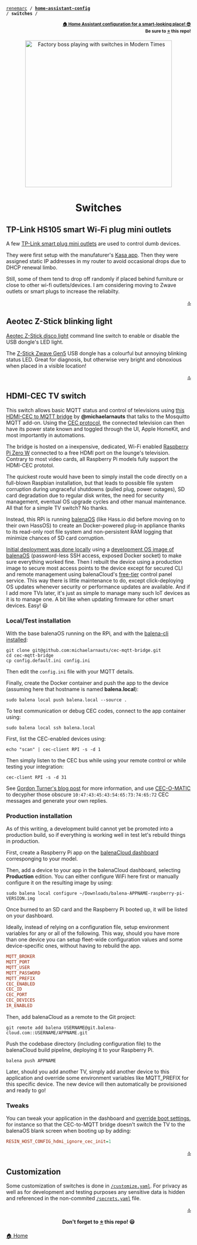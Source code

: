 <!-- Header -->
[link-profile]:https://github.com/renemarc
[link-repo]:https://github.com/renemarc/home-assistant-config

<a name="top"></a>
<code>[renemarc][link-profile] / **[home-assistant-config][link-repo]** / **switches** /</code>

<p align="right"><sub><strong><a href="https://github.com/renemarc/home-assistant-config">🏠 Home Assistant configuration for a smart-looking place! 😎</a><br>Be sure to <a href="#" title="star">⭐️</a> this repo!</strong></sub></p>

<!-- Hero -->
<figure>
    <div align="center">
        <a href="#switches" title="Switches
(Scene from the movie Modern Times)"><img src="https://media.giphy.com/media/6IcwJKMNlDDCU/giphy.gif" alt="Factory boss playing with switches in Modern Times" width="400"></a>
    </div>
</figure>

<h1 align="center">Switches</h1>

## TP-Link HS105 smart Wi-Fi plug mini outlets

A few [TP-Link smart plug mini outlets](http://www.tp-link.com/us/products/details/cat-5516_HS105.html) are used to control dumb devices.

They were first setup with the manufaturer's [Kasa app](https://www.tp-link.com/us/home-networking/smart-home/kasa.html). Then they were assigned static IP addresses in my router to avoid occasional drops due to DHCP renewal limbo.

Still, some of them tend to drop off randomly if placed behind furniture or close to other wi-fi outlets/devices. I am considering moving to Zwave outlets or smart plugs to increase the reliabilty.

<p align="right"><a href="#top" title="Back to top">🔝</a></p>

## Aeotec Z-Stick blinking light

[Aeotec Z-Stick disco light](https://community.home-assistant.io/t/aeotec-gen5-z-stick-strobing-led-question-in-hass-io/28635/9) command line switch to enable or disable the USB dongle's LED light.

The [Z-Stick Zwave Gen5](https://aeotec.com/z-wave-usb-stick) USB dongle has a colourful but annoying blinking status LED. Great for diagnosis, but otherwise very bright and obnoxious when placed in a visible location!

<p align="right"><a href="#top" title="Back to top">🔝</a></p>

## HDMI-CEC TV switch

This switch allows basic MQTT status and control of televisions using [this HDMI-CEC to MQTT bridge](https://github.com/michaelarnauts/cec-mqtt-bridge) by **@michaelarnauts** that talks to the Mosquitto MQTT add-on. Using the [CEC protocol](https://en.wikipedia.org/wiki/Consumer_Electronics_Control), the connected television can then have its power state known and toggled through the UI, Apple HomeKit, and most importantly in automations.

The bridge is hosted on a inexpensive, dedicated, Wi-Fi enabled [Raspberry Pi Zero W](https://www.raspberrypi.org/products/raspberry-pi-zero-w/) connected to a free HDMI port on the lounge's television. Contrary to most video cards, all Raspberry Pi models fully support the HDMI-CEC prototol.

The quickest route would have been to simply install the code directly on a full-blown Raspbian installation, but that leads to possible file system corruption during ungraceful shutdowns (pulled plug, power outages), SD card degradation due to regular disk writes, the need for security management, eventual OS upgrade cycles and other manual maintenance. All that for a simple TV switch? No thanks.

Instead, this RPi is running [balenaOS](https://www.balena.io/os/) (like Hass.io did before moving on to their own HassOS) to create an Docker-powered plug-in appliance thanks to its read-only root file system and non-persistent RAM logging that minimize chances of SD card corruption.

[Initial deployment was done locally](https://www.balena.io/docs/learn/develop/local-mode/) using a [development OS image of balenaOS](https://www.balena.io/docs/reference/OS/overview/2.x/#dev-vs-prod-images) (password-less SSH access, exposed Docker socket) to make sure everything worked fine. Then I rebuilt the device using a production image to secure most access points to the device except for secured CLI and remote management using balenaCloud's [free-tier](https://www.balena.io/pricing/) control panel service. This way there is little maintenance to do, except click-deploying OS updates whenever security or performance updates are available. And if I add more TVs later, it's just as simple to manage many such IoT devices as it is to manage one. A bit like when updating firmware for other smart devices. Easy! 😃

### Local/Test installation

With the base balenaOS running on the RPi, and with the [balena-cli installed](https://www.balena.io/docs/reference/cli/):

```shell
git clone git@github.com:michaelarnauts/cec-mqtt-bridge.git
cd cec-mqtt-bridge
cp config.default.ini config.ini
```

Then edit the `config.ini` file with your MQTT details.

Finally, create the Docker container and push the app to the device (assuming here that hostname is named **balena.local**):

```shell
sudo balena local push balena.local --source .
```

To test communication or debug CEC codes, connect to the app container using:

```shell
sudo balena local ssh balena.local
```

First, list the CEC-enabled devices using:

```shell
echo "scan" | cec-client RPI -s -d 1
```

Then simply listen to the CEC bus while using your remote control or while testing your integration:

```shell
cec-client RPI -s -d 31
```

See [Gordon Turner's blog post](https://blog.gordonturner.com/2016/12/14/using-cec-client-on-a-raspberry-pi/) for more information, and use [CEC-O-MATIC](http://www.cec-o-matic.com/) to decypher those obscure `10:47:43:45:43:54:65:73:74:65:72` CEC messages and generate your own replies.

### Production installation

As of this writing, a development build cannot yet be promoted into a production build, so if everything is working well in test let's rebuild things in production.

First, create a Raspberry Pi app on the [balenaCloud dashboard](https://dashboard.balena-cloud.com/) corresponging to your model.

Then, add a device to your app in the balenaCloud dashboard, selecting **Production** edition. You can either configure WiFi here first or manually configure it on the resulting image by using:

```shell
sudo balena local configure ~/Downloads/balena-APPNAME-raspberry-pi-VERSION.img
```

Once burned to an SD card and the Raspberry Pi booted up, it will be listed on your dashboard.

Ideally, instead of relying on a configuration file, setup environment variables for any or all of the following. This way, should you have more than one device you can setup fleet-wide configuration values and some device-specific ones, without having to rebuild the app.

```ini
MQTT_BROKER
MQTT_PORT
MQTT_USER
MQTT_PASSWORD
MQTT_PREFIX
CEC_ENABLED
CEC_ID
CEC_PORT
CEC_DEVICES
IR_ENABLED
```

Then, add balenaCloud as a remote to the Git project:

```shell
git remote add balena USERNAME@git.balena-cloud.com::USERNAME/APPNAME.git
```

Push the codebase directory (including configuration file) to the balenaCloud build pipeline, deploying it to your Raspberry Pi.

```shell
balena push APPNAME
```

Later, should you add another TV, simply add another device to this application and override some environment variables like MQTT_PREFIX for this specific device. The new device will then automatically be provisioned and ready to go!

### Tweaks

You can tweak your application in the dashboard and [override boot settings](https://www.balena.io/docs/reference/OS/advanced/), for instance so that the CEC-to-MQTT bridge doesn't switch the TV to the balenaOS blank screen when booting up by adding:

```ini
RESIN_HOST_CONFIG_hdmi_ignore_cec_init=1
```

<p align="right"><a href="#top" title="Back to top">🔝</a></p>

## Customization

Some customization of switches is done in [`/customize.yaml`](../customize.yaml). For privacy as well as for development and testing purposes any sensitive data is hidden and referenced in the non-commited [`/secrets.yaml`](../secrets-dummy.yaml) file.

<!-- Footer -->
<p align="right"><a href="#top" title="Back to top">🔝</a></p>

<p align="center"><strong>Don't forget to <a href="#" title="star">⭐️</a> this repo! 😃</strong></p>

[🏠 Home][link-repo]
